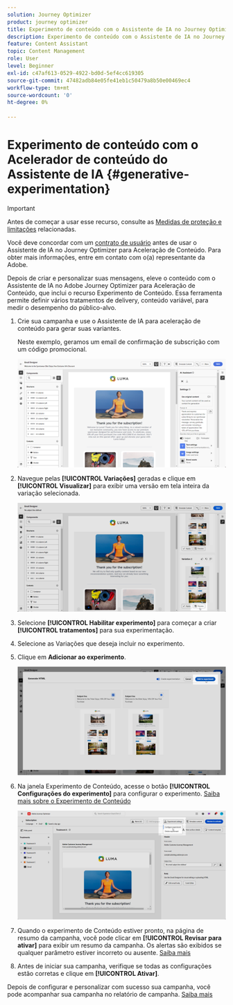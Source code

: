 ```yaml
---
solution: Journey Optimizer
product: journey optimizer
title: Experimento de conteúdo com o Assistente de IA no Journey Optimizer Content Accelerator
description: Experimento de conteúdo com o Assistente de IA no Journey Optimizer para aceleração de conteúdo
feature: Content Assistant
topic: Content Management
role: User
level: Beginner
exl-id: c47af613-0529-4922-bd0d-5ef4cc619305
source-git-commit: 47482adb84e05fe41eb1c50479a8b50e00469ec4
workflow-type: tm+mt
source-wordcount: '0'
ht-degree: 0%

---
```


# Experimento de conteúdo com o Acelerador de conteúdo do Assistente de IA {#generative-experimentation}

>[!IMPORTANT]
>
>Antes de começar a usar esse recurso, consulte as [Medidas de proteção e limitações](gs-generative.md#generative-guardrails) relacionadas.
></br>
>
>Você deve concordar com um [contrato de usuário](https://www.adobe.com/legal/licenses-terms/adobe-dx-gen-ai-user-guidelines.html) antes de usar o Assistente de IA no Journey Optimizer para Aceleração de Conteúdo. Para obter mais informações, entre em contato com o(a) representante da Adobe.

Depois de criar e personalizar suas mensagens, eleve o conteúdo com o Assistente de IA no Adobe Journey Optimizer para Aceleração de Conteúdo, que inclui o recurso Experimento de Conteúdo. Essa ferramenta permite definir vários tratamentos de delivery, conteúdo variável, para medir o desempenho do público-alvo.

1. Crie sua campanha e use o Assistente de IA para aceleração de conteúdo para gerar suas variantes.

   Neste exemplo, geramos um email de confirmação de subscrição com um código promocional.

   ![](assets/experiment-genai-1.png)

1. Navegue pelas **[!UICONTROL Variações]** geradas e clique em **[!UICONTROL Visualizar]** para exibir uma versão em tela inteira da variação selecionada.

   ![](assets/experiment-genai-2.png)

1. Selecione **[!UICONTROL Habilitar experimento]** para começar a criar **[!UICONTROL tratamentos]** para sua experimentação.

1. Selecione as Variações que deseja incluir no experimento.

1. Clique em **Adicionar ao experimento**.

   ![](assets/experiment-genai-3.png)

1. Na janela Experimento de Conteúdo, acesse o botão **[!UICONTROL Configurações do experimento]** para configurar o experimento. [Saiba mais sobre o Experimento de Conteúdo](../content-management/content-experiment.md)

   ![](assets/experiment-genai-4.png)

1. Quando o experimento de Conteúdo estiver pronto, na página de resumo da campanha, você pode clicar em **[!UICONTROL Revisar para ativar]** para exibir um resumo da campanha. Os alertas são exibidos se qualquer parâmetro estiver incorreto ou ausente. [Saiba mais](../content-management/content-experiment.md#treatment-experiment)

1. Antes de iniciar sua campanha, verifique se todas as configurações estão corretas e clique em **[!UICONTROL Ativar]**.

Depois de configurar e personalizar com sucesso sua campanha, você pode acompanhar sua campanha no relatório de campanha. [Saiba mais](../reports/campaign-global-report-cja.md)

